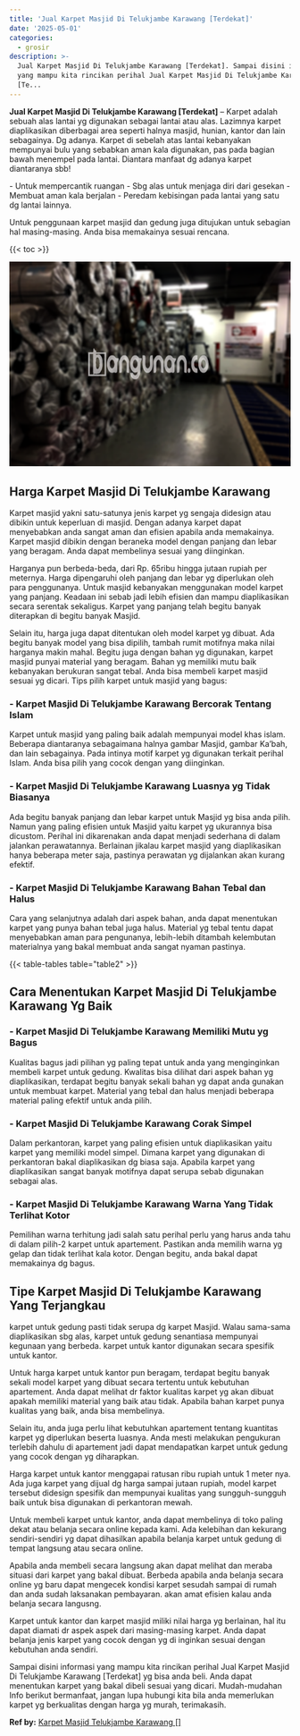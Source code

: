 ```yaml
---
title: 'Jual Karpet Masjid Di Telukjambe Karawang [Terdekat]'
date: '2025-05-01'
categories:
  - grosir
description: >-
  Jual Karpet Masjid Di Telukjambe Karawang [Terdekat]. Sampai disini informasi
  yang mampu kita rincikan perihal Jual Karpet Masjid Di Telukjambe Karawang
  [Te...
---
```


**Jual Karpet Masjid Di Telukjambe Karawang \[Terdekat\]** – Karpet adalah sebuah alas lantai yg digunakan sebagai lantai atau alas. Lazimnya karpet diaplikasikan diberbagai area seperti halnya masjid, hunian, kantor dan lain sebagainya. Dg adanya. Karpet di sebelah atas lantai kebanyakan mempunyai bulu yang sebabkan aman kala digunakan, pas pada bagian bawah menempel pada lantai. Diantara manfaat dg adanya karpet diantaranya sbb!

\- Untuk mempercantik ruangan - Sbg alas untuk menjaga diri dari gesekan - Membuat aman kala berjalan - Peredam kebisingan pada lantai yang satu dg lantai lainnya.

Untuk penggunaan karpet masjid dan gedung juga ditujukan untuk sebagian hal masing-masing. Anda bisa memakainya sesuai rencana.

{{< toc >}}

![](/images/grosir-karpet-murah-01.png)

## Harga Karpet Masjid Di Telukjambe Karawang

Karpet masjid yakni satu-satunya jenis karpet yg sengaja didesign atau dibikin untuk keperluan di masjid. Dengan adanya karpet dapat menyebabkan anda sangat aman dan efisien apabila anda memakainya. Karpet masjid dibikin dengan beraneka model dengan panjang dan lebar yang beragam. Anda dapat membelinya sesuai yang diinginkan.

Harganya pun berbeda-beda, dari Rp. 65ribu hingga jutaan rupiah per meternya. Harga dipengaruhi oleh panjang dan lebar yg diperlukan oleh para penggunanya. Untuk masjid kebanyakan menggunakan model karpet yang panjang. Keadaan ini sebab jadi lebih efisien dan mampu diaplikasikan secara serentak sekaligus. Karpet yang panjang telah begitu banyak diterapkan di begitu banyak Masjid.

Selain itu, harga juga dapat ditentukan oleh model karpet yg dibuat. Ada begitu banyak model yang bisa dipilih, tambah rumit motifnya maka nilai harganya makin mahal. Begitu juga dengan bahan yg digunakan, karpet masjid punyai material yang beragam. Bahan yg memiliki mutu baik kebanyakan berukuran sangat tebal. Anda bisa membeli karpet masjid sesuai yg dicari. Tips pilih karpet untuk masjid yang bagus:

### \- Karpet Masjid Di Telukjambe Karawang Bercorak Tentang Islam

Karpet untuk masjid yang paling baik adalah mempunyai model khas islam. Beberapa diantaranya sebagaimana halnya gambar Masjid, gambar Ka’bah, dan lain sebagainya. Pada intinya motif karpet yg digunakan terkait perihal Islam. Anda bisa pilih yang cocok dengan yang diinginkan.

### \- Karpet Masjid Di Telukjambe Karawang Luasnya yg Tidak Biasanya

Ada begitu banyak panjang dan lebar karpet untuk Masjid yg bisa anda pilih. Namun yang paling efisien untuk Masjid yaitu karpet yg ukurannya bisa dicustom. Perihal ini dikarenakan anda dapat menjadi sederhana di dalam jalankan perawatannya. Berlainan jikalau karpet masjid yang diaplikasikan hanya beberapa meter saja, pastinya perawatan yg dijalankan akan kurang efektif.

### \- Karpet Masjid Di Telukjambe Karawang Bahan Tebal dan Halus

Cara yang selanjutnya adalah dari aspek bahan, anda dapat menentukan karpet yang punya bahan tebal juga halus. Material yg tebal tentu dapat menyebabkan aman para pengunanya, lebih-lebih ditambah kelembutan materialnya yang bakal membuat anda sangat nyaman pastinya.

{{< table-tables table="table2" >}}

## Cara Menentukan Karpet Masjid Di Telukjambe Karawang Yg Baik

### \- Karpet Masjid Di Telukjambe Karawang Memiliki Mutu yg Bagus

Kualitas bagus jadi pilihan yg paling tepat untuk anda yang menginginkan membeli karpet untuk gedung. Kwalitas bisa dilihat dari aspek bahan yg diaplikasikan, terdapat begitu banyak sekali bahan yg dapat anda gunakan untuk membuat karpet. Material yang tebal dan halus menjadi beberapa material paling efektif untuk anda pilih.

### \- Karpet Masjid Di Telukjambe Karawang Corak Simpel

Dalam perkantoran, karpet yang paling efisien untuk diaplikasikan yaitu karpet yang memiliki model simpel. Dimana karpet yang digunakan di perkantoran bakal diaplikasikan dg biasa saja. Apabila karpet yang diaplikasikan sangat banyak motifnya dapat serupa sebab digunakan sebagai alas.

### \- Karpet Masjid Di Telukjambe Karawang Warna Yang Tidak Terlihat Kotor

Pemilihan warna terhitung jadi salah satu perihal perlu yang harus anda tahu di dalam pilih-2 karpet untuk apartement. Pastikan anda memilih warna yg gelap dan tidak terlihat kala kotor. Dengan begitu, anda bakal dapat memakainya dg bagus.

## Tipe Karpet Masjid Di Telukjambe Karawang Yang Terjangkau

karpet untuk gedung pasti tidak serupa dg karpet Masjid. Walau sama-sama diaplikasikan sbg alas, karpet untuk gedung senantiasa mempunyai kegunaan yang berbeda. karpet untuk kantor digunakan secara spesifik untuk kantor.

Untuk harga karpet untuk kantor pun beragam, terdapat begitu banyak sekali model karpet yang dibuat secara tertentu untuk kebutuhan apartement. Anda dapat melihat dr faktor kualitas karpet yg akan dibuat apakah memiliki material yang baik atau tidak. Apabila bahan karpet punya kualitas yang baik, anda bisa membelinya.

Selain itu, anda juga perlu lihat kebutuhkan apartement tentang kuantitas karpet yg diperlukan beserta luasnya. Anda mesti melakukan pengukuran terlebih dahulu di apartement jadi dapat mendapatkan karpet untuk gedung yang cocok dengan yg diharapkan.

Harga karpet untuk kantor menggapai ratusan ribu rupiah untuk 1 meter nya. Ada juga karpet yang dijual dg harga sampai jutaan rupiah, model karpet tersebut didesign spesifik dan mempunyai kualitas yang sungguh-sungguh baik untuk bisa digunakan di perkantoran mewah.

Untuk membeli karpet untuk kantor, anda dapat membelinya di toko paling dekat atau belanja secara online kepada kami. Ada kelebihan dan kekurang sendiri-sendiri yg dapat dihasilkan apabila belanja karpet untuk gedung di tempat langsung atau secara online.

Apabila anda membeli secara langsung akan dapat melihat dan meraba situasi dari karpet yang bakal dibuat. Berbeda apabila anda belanja secara online yg baru dapat mengecek kondisi karpet sesudah sampai di rumah dan anda sudah laksanakan pembayaran. akan amat efisien kalau anda belanja secara langusng.

Karpet untuk kantor dan karpet masjid miliki nilai harga yg berlainan, hal itu dapat diamati dr aspek aspek dari masing-masing karpet. Anda dapat belanja jenis karpet yang cocok dengan yg di inginkan sesuai dengan kebutuhan anda sendiri.

Sampai disini informasi yang mampu kita rincikan perihal Jual Karpet Masjid Di Telukjambe Karawang \[Terdekat\] yg bisa anda beli. Anda dapat menentukan karpet yang bakal dibeli sesuai yang dicari. Mudah-mudahan Info berikut bermanfaat, jangan lupa hubungi kita bila anda memerlukan karpet yg berkualitas dengan harga yg murah, terimakasih.

**Ref by:**  [Karpet Masjid Telukjambe Karawang []](https://id.wikipedia.org/wiki/Karpet)
